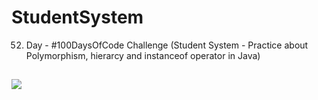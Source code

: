# StudentSystem
52. Day - #100DaysOfCode Challenge (Student System - Practice about Polymorphism, hierarcy and instanceof operator in Java)

##
![](https://www.ft.com/__origami/service/image/v2/images/raw/http%3A%2F%2Fprod-upp-image-read.ft.com%2Fb0aeb33a-bb09-11e7-8c12-5661783e5589?source=next-opengraph&fit=scale-down&width=900)
